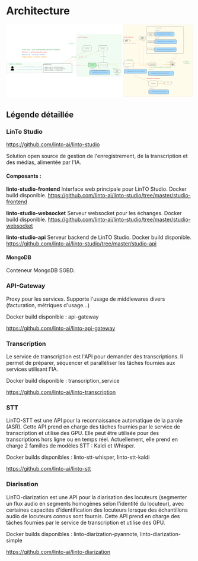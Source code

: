 # Architecture

![LinTo Studio Architecture](./linto-studio.png)

## Légende détaillée

### LinTo Studio

https://github.com/linto-ai/linto-studio

Solution open source de gestion de l'enregistrement, de la transcription et des médias, alimentée par l'IA.

#### Composants :

**linto-studio-frontend**
Interface web principale pour LinTO Studio.
Docker build disponible.
https://github.com/linto-ai/linto-studio/tree/master/studio-frontend

**linto-studio-websocket**
Serveur websocket pour les échanges.
Docker build disponible.
https://github.com/linto-ai/linto-studio/tree/master/studio-websocket

**linto-studio-api**
Serveur backend de LinTO Studio.
Docker build disponible.
https://github.com/linto-ai/linto-studio/tree/master/studio-api

#### MongoDB

Conteneur MongoDB SGBD.

### API-Gateway

Proxy pour les services. Supporte l'usage de middlewares divers (facturation, métriques d'usage...)

Docker build disponible : api-gateway

https://github.com/linto-ai/linto-api-gateway

### Transcription

Le service de transcription est l'API pour demander des transcriptions. Il permet de préparer, séquencer et paralléliser les tâches fournies aux services utilisant l'IA.

Docker build disponible : transcription_service

https://github.com/linto-ai/linto-transcription

### STT

LinTO-STT est une API pour la reconnaissance automatique de la parole (ASR). Cette API prend en charge des tâches fournies par le service de transcription et utilise des GPU.
Elle peut être utilisée pour des transcriptions hors ligne ou en temps réel.
Actuellement, elle prend en charge 2 familles de modèles STT : Kaldi et Whisper.

Docker builds disponibles : linto-stt-whisper, linto-stt-kaldi

https://github.com/linto-ai/linto-stt

### Diarisation

LinTO-diarization est une API pour la diarisation des locuteurs (segmenter un flux audio en segments homogènes selon l'identité du locuteur), avec certaines capacités d'identification des locuteurs lorsque des échantillons audio de locuteurs connus sont fournis. Cette API prend en charge des tâches fournies par le service de transcription et utilise des GPU.

Docker builds disponibles : linto-diarization-pyannote, linto-diarization-simple

https://github.com/linto-ai/linto-diarization